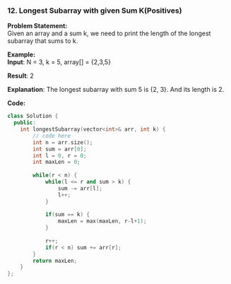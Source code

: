### 12. Longest Subarray with given Sum K(Positives)

**Problem Statement:** <br/>
Given an array and a sum k, we need to print the length of the longest subarray that sums to k.

**Example:** <br/>
**Input**: N = 3, k = 5, array[] = {2,3,5}

**Result**: 2

**Explanation**: The longest subarray with sum 5 is {2, 3}. And its length is 2.


**Code:** <br/>
```cpp
class Solution {
  public:
    int longestSubarray(vector<int>& arr, int k) {
        // code here
        int n = arr.size();
        int sum = arr[0];
        int l = 0, r = 0;
        int maxLen = 0;
        
        while(r < n) {
            while(l <= r and sum > k) {
                sum -= arr[l];
                l++;
            }
            
            if(sum == k) {
                maxLen = max(maxLen, r-l+1);
            }
            
            r++;
            if(r < n) sum += arr[r];
        }
        return maxLen;
    }
};
```